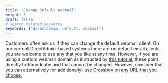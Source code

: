 ```yaml
---
title: "Change Default Webmail"
weight: 3
draft: false
# search related keywords
keywords: ["directadmin, default, webmail"]
---
```


Customers often ask us if they can change the default webmail client. On our current DirectAdmin-based systems there are no default email clients, you are welcome to use any that you like at any time. However, if you are using a custom webmail domain as instructed by [this tutorial](https://mxroutehelp.com/index.php/2019/08/25/custom-webmail-pop-imap-smtp-domain/), these point directly to Roundcube and that cannot be changed. However, consider that you can alternatively (or additionally) [use Crossbox on any URL that you choose.](https://mxroutedocs.com/branding/crossbox/)

